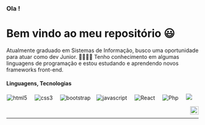 ### Ola !

# Bem vindo ao meu repositório 😃

Atualmente graduado em Sistemas de Informação, busco uma oportunidade para atuar como dev Junior. 👨‍💻👨‍💻
Tenho conhecimento em algumas linguagens de programação e estou estudando e aprendendo novos frameworks front-end.

  #### Linguagens, Tecnologias
<p align="center">
  <img src="https://img.shields.io/badge/HTML5-E34F26?style=for-the-badge&logo=html5&logoColor=white" alt="html5" /> &nbsp; &nbsp;
  <img src="https://img.shields.io/badge/CSS3-1572B6?style=for-the-badge&logo=css3&logoColor=white" alt="css3" /> &nbsp; &nbsp;
  <img src="https://img.shields.io/badge/Bootstrap-563D7C?style=for-the-badge&logo=bootstrap&logoColor=white" alt="bootstrap" />&nbsp; &nbsp;
  <img src="https://img.shields.io/badge/JavaScript-323330?style=for-the-badge&logo=javascript&logoColor=F7DF1E" alt="javascript"/> &nbsp; &nbsp;
  <img src="https://img.shields.io/badge/React-323330?style=for-the-badge&logo=javascript&logoColor=F7DF1E" alt="React"/> &nbsp; &nbsp;
  <img src="https://img.shields.io/badge/Php-323330?style=for-the-badge&logo=javascript&logoColor=yellow" alt="Php"/> &nbsp; &nbsp;
  <img src="https://img.shields.io/badge/visualstudiocode-007ACC?style=for-the-badge&logo=visualstudiocode&logoColor=blue"/> &nbsp; &nbsp;
  
  <a href="https://www.linkedin.com/in/allison-vinicius-b73a9a147/" target="_blank" rel="nofollow"><img align="right" alt="LinkedIn" width="22px" src="https://cdn.jsdelivr.net/npm/simple-icons@v3/icons/linkedin.svg" /> </a>
  
   
  
</p>

<br>  

---

<br>
